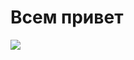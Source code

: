 <h1>Всем привет</h1>
<img src="https://habrastorage.org/r/w780/webt/-j/go/fx/-jgofxkmtexlfds_uh_c4eklqgu.jpeg">
